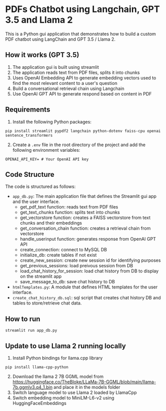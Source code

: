 # PDFs Chatbot using Langchain, GPT 3.5 and Llama 2
This is a Python gui application that demonstrates how to build a custom PDF chatbot using LangChain and GPT 3.5 / Llama 2. 


## How it works (GPT 3.5)
1. The application gui is built using streamlit
2. The application reads text from PDF files, splits it into chunks
3. Uses OpenAI Embedding API to generate embedding vectors used to find the most relevant content to a user's question 
4. Build a conversational retrieval chain using Langchain
5. Use OpenAI GPT API to generate respond based on content in PDF


## Requirements
1. Install the following Python packages:
```
pip install streamlit pypdf2 langchain python-dotenv faiss-cpu openai sentence_transformers
```

2. Create a `.env` file in the root directory of the project and add the following environment variables:
```
OPENAI_API_KEY= # Your OpenAI API key
```


## Code Structure

The code is structured as follows:

- `app_db.py`: The main application file that defines the Streamlit gui app and the user interface.
    * get_pdf_text function: reads text from PDF files
    * get_text_chunks function: splits text into chunks
    * get_vectorstore function: creates a FAISS vectorstore from text chunks and their embeddings
    * get_conversation_chain function: creates a retrieval chain from vectorstore
    * handle_userinput function: generates response from OpenAI GPT API
    * create_connection: connect to MySQL DB
    * initialize_db: create tables if not exist
    * create_new_session: create new session id for identifying purposes
    * get_previous_sessions: load preivous session from DB
    * load_chat_history_for_session: load chat history from DB to display on the streamlit app
    * save_message_to_db: save chat history to DB
- `htmlTemplates.py`: A module that defines HTML templates for the user interface.
- `create_chat_history_db.sql`: sql script that creates chat history DB and tables to store/retrieve chat data.


## How to run
```
streamlit run app_db.py
```


## Update to use Llama 2 running locally
1. Install Python bindings for llama.cpp library
```
pip install llama-cpp-python
```
2. Download the llama 2 7B GGML model from https://huggingface.co/TheBloke/LLaMa-7B-GGML/blob/main/llama-7b.ggmlv3.q4_1.bin and place it in the models folder
3. Switch language model to use Llama 2 loaded by LlamaCpp
4. Switch embedding model to MiniLM-L6-v2 using HuggingFaceEmbeddings
